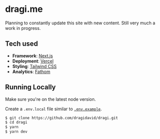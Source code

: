 # dragi.me

Planning to constantly update this site with new content. Still very much a work in progress.

## Tech used

- **Framework**: [Next.js](https://nextjs.org/)
- **Deployment**: [Vercel](https://vercel.com)
- **Styling**: [Tailwind CSS](https://tailwindcss.com/)
- **Analytics**: [Fathom](https://usefathom.com/)

## Running Locally

Make sure you're on the latest node version.

Create a `.env.local` file similar to [`.env.example`](https://github.com/dragidavid/dragi/blob/main/.env.example).

```bash
$ git clone https://github.com/dragidavid/dragi.git
$ cd dragi
$ yarn
$ yarn dev
```
